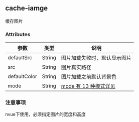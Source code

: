 ## cache-iamge
缓存图片

### Attributes

|参数|类型|说明|
|-|-|-|
|defaultSrc|String|图片加载失败时，默认显示图片|
|src|String|图片真实路径|
|defaultColor|String|图片加载之前默认背景色|
|mode|String| [mode 有 13 种模式详见](https://uniapp.dcloud.io/component/image)|

### 注意事项
nvue下使用，必须指定图片的宽度和高度
